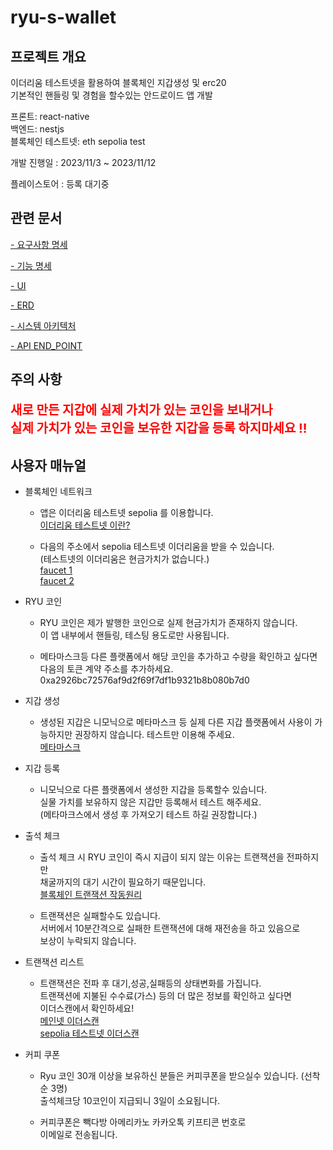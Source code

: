 # ryu-s-wallet

## 프로젝트 개요

이더리움 테스트넷을 활용하여 블록체인 지갑생성 및 erc20  
기본적인 핸들링 및 경험을 할수있는 안드로이드 앱 개발

프론트: react-native  
백엔드: nestjs  
블록체인 테스트넷: eth sepolia test

개발 진행일 : 2023/11/3 ~ 2023/11/12

플레이스토어 : 등록 대기중

## 관련 문서

[ - 요구사항 명세](./document//Requirements.md)

[ - 기능 명세](./document//Function.md)

[ - UI](./document/UI/Ryu's%20Wallet%20UI.pdf)

[ - ERD](./document//erd.png)

[ - 시스템 아키텍처](./document/시스템%20아키텍처.png)

[ - API END_POINT](./document/Api.md)

## 주의 사항

<p style='color:red; font-size:20px; font-weight: bold;'>
    새로 만든 지갑에 실제 가치가 있는 코인을 보내거나<br>
    실제 가치가 있는 코인을 보유한 지갑을 등록 하지마세요 !!<br>
</p>

## 사용자 매뉴얼

- 블록체인 네트워크

  - 앱은 이더리움 테스트넷 sepolia 를 이용합니다.  
    [이더리움 테스트넷 이란?](https://ethereum.org/en/developers/docs/networks/#ethereum-testnets)

  - 다음의 주소에서 sepolia 테스트넷 이더리움을 받을 수 있습니다.  
    (테스트넷의 이더리움은 현금가치가 없습니다.)  
    [faucet 1](https://www.infura.io/faucet/sepolia)  
    [faucet 2](https://sepoliafaucet.com/)

- RYU 코인

  - RYU 코인은 제가 발행한 코인으로 실제 현금가치가 존재하지 않습니다.  
    이 앱 내부에서 핸들링, 테스팅 용도로만 사용됩니다.

  - 메타마스크등 다른 플랫폼에서 해당 코인을 추가하고 수량을 확인하고 싶다면  
    다음의 토큰 계약 주소를 추가하세요.  
    0xa2926bc72576af9d2f69f7df1b9321b8b080b7d0

- 지갑 생성

  - 생성된 지갑은 니모닉으로 메타마스크 등 실제 다른 지갑 플랫폼에서 사용이 가능하지만 권장하지 않습니다. 테스트만 이용해 주세요.  
    [메타마스크](https://metamask.io/)

- 지갑 등록

  - 니모닉으로 다른 플랫폼에서 생성한 지갑을 등록할수 있습니다.  
    실물 가치를 보유하지 않은 지갑만 등록해서 테스트 해주세요.  
    (메타마크스에서 생성 후 가져오기 테스트 하길 권장합니다.)

- 출석 체크

  - 출석 체크 시 RYU 코인이 즉시 지급이 되지 않는 이유는 트랜잭션을 전파하지만  
    채굴까지의 대기 시간이 필요하기 때문입니다.  
    [블록체인 트랜잭션 작동원리](https://upbitcare.com/academy/education/blockchain/198)

  - 트랜잭션은 실패할수도 있습니다.  
    서버에서 10분간격으로 실패한 트랜잭션에 대해 재전송을 하고 있음으로  
    보상이 누락되지 않습니다.

- 트랜잭션 리스트

  - 트랜잭션은 전파 후 대기,성공,실패등의 상태변화를 가집니다.  
    트랜잭션에 지불된 수수료(가스) 등의 더 많은 정보를 확인하고 싶다면  
    이더스캔에서 확인하세요!  
    [메인넷 이더스캔](https://etherscan.io/)  
    [sepolia 테스트넷 이더스캔](https://sepolia.etherscan.io/)

- 커피 쿠폰

  - Ryu 코인 30개 이상을 보유하신 분들은 커피쿠폰을 받으실수 있습니다. (선착순 3명)  
    출석체크당 10코인이 지급되니 3일이 소요됩니다.

  - 커피쿠폰은 빽다방 아메리카노 카카오톡 키프티콘 번호로  
    이메일로 전송됩니다.
